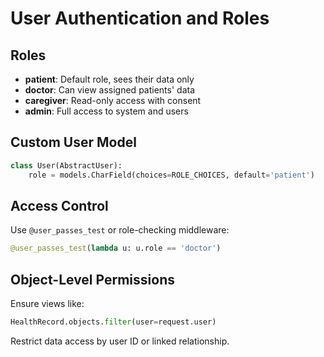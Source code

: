 
# User Authentication and Roles

## Roles
- **patient**: Default role, sees their data only
- **doctor**: Can view assigned patients' data
- **caregiver**: Read-only access with consent
- **admin**: Full access to system and users

## Custom User Model
```python
class User(AbstractUser):
    role = models.CharField(choices=ROLE_CHOICES, default='patient')
```

## Access Control
Use `@user_passes_test` or role-checking middleware:
```python
@user_passes_test(lambda u: u.role == 'doctor')
```

## Object-Level Permissions
Ensure views like:
```python
HealthRecord.objects.filter(user=request.user)
```

Restrict data access by user ID or linked relationship.
    